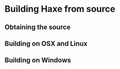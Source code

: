 Building Haxe from source
=======

Obtaining the source
-------

Building on OSX and Linux
-------

Building on Windows
-------